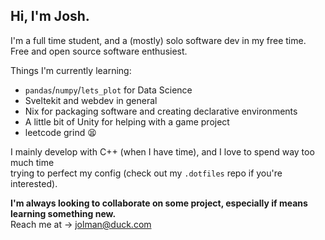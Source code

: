 ## Hi, I'm Josh.
  
I'm a full time student, and a (mostly) solo software dev in my free time.  
Free and open source software enthusiest.
  
Things I'm currently learning:  
- `pandas`/`numpy`/`lets_plot` for Data Science
- Sveltekit and webdev in general  
- Nix for packaging software and creating declarative environments
- A little bit of Unity for helping with a game project
- leetcode grind 😫    
  
I mainly develop with C++ (when I have time), and I love to spend way too much time  
trying to perfect my config (check out my `.dotfiles` repo if you're interested).  
  
**I'm always looking to collaborate on some project, especially if means learning something new.**  
Reach me at -> jolman@duck.com  
